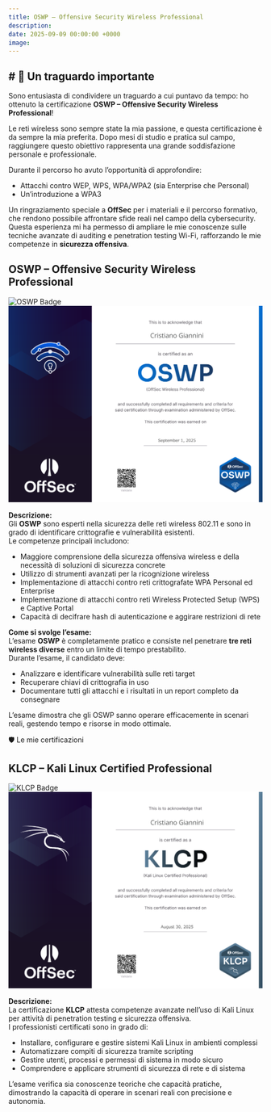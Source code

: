 ```yaml
---
title: OSWP – Offensive Security Wireless Professional
description:
date: 2025-09-09 00:00:00 +0000
image: 
---
```


## # 🎉 Un traguardo importante

Sono entusiasta di condividere un traguardo a cui puntavo da tempo: ho ottenuto la certificazione **OSWP – Offensive Security Wireless Professional**!  

Le reti wireless sono sempre state la mia passione, e questa certificazione è da sempre la mia preferita. Dopo mesi di studio e pratica sul campo, raggiungere questo obiettivo rappresenta una grande soddisfazione personale e professionale.  

Durante il percorso ho avuto l’opportunità di approfondire:  

- Attacchi contro WEP, WPS, WPA/WPA2 (sia Enterprise che Personal)  
- Un’introduzione a WPA3  

Un ringraziamento speciale a **OffSec** per i materiali e il percorso formativo, che rendono possibile affrontare sfide reali nel campo della cybersecurity. Questa esperienza mi ha permesso di ampliare le mie conoscenze sulle tecniche avanzate di auditing e penetration testing Wi-Fi, rafforzando le mie competenze in **sicurezza offensiva**.  



## OSWP – Offensive Security Wireless Professional
![OSWP Badge](https://api.accredible.com/v1/frontend/credential_website_embed_image/badge/159723493) 
![OSWP Certificate](oswp.png) 


**Descrizione:**  
Gli **OSWP** sono esperti nella sicurezza delle reti wireless 802.11 e sono in grado di identificare crittografie e vulnerabilità esistenti.  
Le competenze principali includono:  
- Maggiore comprensione della sicurezza offensiva wireless e della necessità di soluzioni di sicurezza concrete  
- Utilizzo di strumenti avanzati per la ricognizione wireless  
- Implementazione di attacchi contro reti crittografate WPA Personal ed Enterprise  
- Implementazione di attacchi contro reti Wireless Protected Setup (WPS) e Captive Portal  
- Capacità di decifrare hash di autenticazione e aggirare restrizioni di rete  

**Come si svolge l’esame:**  
L’esame **OSWP** è completamente pratico e consiste nel penetrare **tre reti wireless diverse** entro un limite di tempo prestabilito.  
Durante l’esame, il candidato deve:  
- Analizzare e identificare vulnerabilità sulle reti target  
- Recuperare chiavi di crittografia in uso  
- Documentare tutti gli attacchi e i risultati in un report completo da consegnare  

L’esame dimostra che gli OSWP sanno operare efficacemente in scenari reali, gestendo tempo e risorse in modo ottimale.


🛡️ Le mie certificazioni

## KLCP – Kali Linux Certified Professional
![KLCP Badge](https://api.accredible.com/v1/frontend/credential_website_embed_image/badge/159553139)  
![KLCP Certificate](klcp.png)

**Descrizione:**  
La certificazione **KLCP** attesta competenze avanzate nell’uso di Kali Linux per attività di penetration testing e sicurezza offensiva.  
I professionisti certificati sono in grado di:  
- Installare, configurare e gestire sistemi Kali Linux in ambienti complessi  
- Automatizzare compiti di sicurezza tramite scripting  
- Gestire utenti, processi e permessi di sistema in modo sicuro  
- Comprendere e applicare strumenti di sicurezza di rete e di sistema  

L’esame verifica sia conoscenze teoriche che capacità pratiche, dimostrando la capacità di operare in scenari reali con precisione e autonomia.

